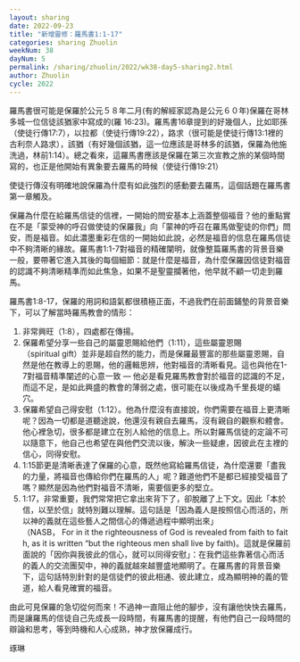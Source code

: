 ```yaml
---
layout: sharing
date: 2022-09-23
title: "新增靈修：羅馬書1:1-17"
categories: sharing Zhuolin
weekNum: 38
dayNum: 5
permalink: /sharing/zhuolin/2022/wk38-day5-sharing2.html
author: Zhuolin
cycle: 2022
---  
```


羅馬書很可能是保羅於公元５８年二月(有的解經家認為是公元６０年)保羅在哥林多城一位信徒該猶家中寫成的(羅 16:23)。羅馬書16章提到的好幾個人，比如耶孫（使徒行傳17:7），以拉都（使徒行傳19:22），路求（很可能是使徒行傳13:1裡的古利奈人路求），該猶（有好幾個該猶，這一位應該是哥林多的該猶，保羅為他施洗過，林前1:14）。總之看來，這羅馬書應該是保羅在第三次宣教之旅的某個時間寫的，也正是他開始有異象要去羅馬的時候（使徒行傳19:21）

使徒行傳沒有明確地說保羅為什麼有如此強烈的感動要去羅馬，這個話題在羅馬書第一章觸及。

保羅為什麼在給羅馬信徒的信裡，一開始的問安基本上涵蓋整個福音？他的重點實在不是「蒙受神的呼召做使徒的保羅我」向「蒙神的呼召在羅馬做聖徒的你們」問安，而是福音。如此濃墨重彩在信的一開始如此說，必然是福音的信息在羅馬信徒中不夠清晰的緣故。羅馬書1:1-7對福音的精確闡明，就像整篇羅馬書的背景音樂一般，要帶著它進入其後的每個細節：就是什麼是福音，為什麼保羅因信徒對福音的認識不夠清晰精準而如此焦急，如果不是聖靈攔著他，他早就不顧一切走到羅馬。

羅馬書1:8-17，保羅的用詞和語氣都很積極正面，不過我們在前面鋪墊的背景音樂下，可以了解當時羅馬教會的情形：

1. 非常興旺（1:8），四處都在傳揚。
2. 保羅希望分享一些自己的屬靈恩賜給他們（1:11），這些屬靈恩賜（spiritual gift）並非是超自然的能力，而是保羅最豐富的那些屬靈恩賜，自然是他在教導上的恩賜，他的邏輯思辨，他對福音的清晰看見。這也與他在1-7對福音精準闡述的心意一致 — 他必是看見羅馬教會對於福音的認識的不足，而這不足，是如此興盛的教會的薄弱之處，很可能在以後成為千里長堤的蟻穴。
3. 保羅希望自己得安慰（1:12）。他為什麼沒有直接說，你們需要在福音上更清晰呢？因為一切都是道聽途說，他還沒有親自去羅馬，沒有親自的觀察和體會。他心裡急切，很多都是建立在別人給他的信息上。所以對羅馬信徒的定論不可以隨意下，他自己也希望在與他們交流以後，解決一些疑慮，因彼此在主裡的信心，同得安慰。
4. 1:15節更是清晰表達了保羅的心意，既然他寫給羅馬信徒，為什麼還要「盡我的力量，將福音也傳給你們在羅馬的人」呢？難道他們不是都已經接受福音了嗎？顯然是因為他們對福音不清晰，需要個更多的堅立。
5. 1:17，非常重要，我們常常把它拿出來背下了，卻脫離了上下文。因此「本於信，以至於信」就特別難以理解。這句話是「因為義人是按照信心而活的，所以神的義就在這些藝人之間信心的傳遞過程中顯明出來」 （NASB， For in it the righteousness of God is revealed from faith to faith, as it is written “but the righteous men shall live by faith)。這就是保羅前面說的「因你與我彼此的信心，就可以同得安慰」：在我們這些靠著信心而活的義人的交流團契中，神的義就越來越豐盛地顯明了。在羅馬書的背景音樂下，這句話特別針對的是信徒們的彼此相通、彼此建立，成為顯明神的義的管道，給人看見確實的福音。

由此可見保羅的急切從何而來！不過神一直阻止他的腳步，沒有讓他快快去羅馬，而是讓羅馬的信徒自己先成長一段時間，有羅馬書的提醒，有他們自己一段時間的辯論和思考，等到時機和人心成熟，神才放保羅成行。

琢琳

